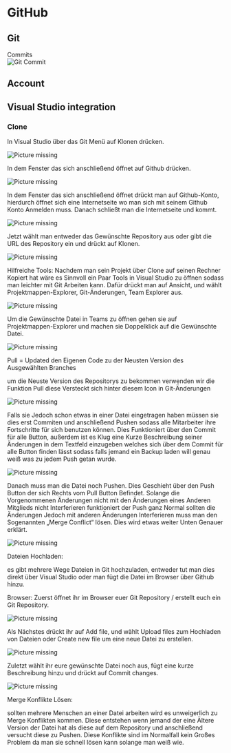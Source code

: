 # GitHub

## Git

Commits  
![Git Commit](assets/pictures/git_commit-xkcd.png)

## Account

## Visual Studio integration

### Clone

In Visual Studio über das Git Menü auf Klonen drücken.

![Picture missing](assets/pictures/VS-Clone1.PNG)

In dem Fenster das sich anschließend öffnet auf Github drücken.

![Picture missing](assets/pictures/VS-Clone2.PNG)

In dem Fenster das sich anschließend öffnet drückt man auf Github-Konto, hierdurch öffnet sich eine Internetseite wo man sich mit seinem Github Konto Anmelden muss. Danach schließt man die Internetseite und kommt.

![Picture missing](assets/pictures/VS-Clone3.PNG)

Jetzt wählt man entweder das Gewünschte Repository aus oder gibt die URL des Repository ein und drückt auf Klonen.

![Picture missing](assets/pictures/VS-Clone4.PNG)

Hilfreiche Tools:
Nachdem man sein Projekt über Clone auf seinen Rechner Kopiert hat wäre es Sinnvoll ein Paar Tools in Visual Studio zu öffnen sodass man leichter mit Git Arbeiten kann. Dafür drückt man auf Ansicht, und wählt Projektmappen-Explorer, Git-Änderungen, Team Explorer aus.

![Picture missing](assets/pictures/VS-Tools1.png)

Um die Gewünschte Datei in Teams zu öffnen gehen sie auf Projektmappen-Explorer und machen sie Doppelklick auf die Gewünschte Datei.

![Picture missing](assets/pictures/VS-Tools2.png)

Pull = Updated den Eigenen Code zu der Neusten Version des Ausgewählten Branches 

um die Neuste Version des Repositorys zu bekommen verwenden wir die Funktion Pull diese Versteckt sich hinter diesem Icon in Git-Änderungen

![Picture missing](assets/pictures/VS-Tools3.png)

Falls sie Jedoch schon etwas in einer Datei eingetragen haben müssen sie dies erst Commiten und anschließend Pushen sodass alle Mitarbeiter ihre Fortschritte für sich benutzen können. Dies Funktioniert über den Commit für alle Button, außerdem ist es Klug eine Kurze Beschreibung seiner Änderungen in dem Textfeld einzugeben welches sich über dem Commit für alle Button finden lässt sodass falls jemand ein Backup laden will genau weiß was zu jedem Push getan wurde.

![Picture missing](asstes/pictures/VS-Tools4.png)

Danach muss man die Datei noch Pushen. Dies Geschieht über den Push Button der sich Rechts vom Pull Button Befindet. Solange die Vorgenommenen Änderungen nicht mit den Änderungen eines Anderen Mitglieds nicht Interferieren funktioniert der Push ganz Normal sollten die Änderungen Jedoch mit anderen Änderungen Interferieren muss man den Sogenannten „Merge Conflict“ lösen. Dies wird etwas weiter Unten Genauer erklärt.

![Picture missing](assets/pictures/VS-Tools5.png)

Dateien Hochladen:

es gibt mehrere Wege Dateien in Git hochzuladen, entweder tut man dies direkt über Visual Studio oder man fügt die Datei im Browser über Github hinzu.

Browser:
Zuerst öffnet ihr im Browser euer Git Repository / erstellt euch ein Git Repository.

![Picture missing](assets/pictures/GH-repo1.png)

Als Nächstes drückt ihr auf Add file, und wählt Upload files zum Hochladen von Dateien oder Create new file um eine neue Datei zu erstellen.

![Picture missing](assets/pictures/GH-repo2.png)

Zuletzt wählt ihr eure gewünschte Datei noch aus, fügt eine kurze Beschreibung hinzu und drückt auf Commit changes.

![Picture missing](assets/pictures/GH-repo3.png)

Merge Konflikte Lösen:

sollten mehrere Menschen an einer Datei arbeiten wird es unweigerlich zu Merge Konflikten kommen. Diese entstehen wenn jemand der eine Ältere Version der Datei hat als diese auf dem Repository und anschließend versucht diese zu Pushen. Diese Konflikte sind im Normalfall kein Großes Problem da man sie schnell lösen kann solange man weiß wie.
